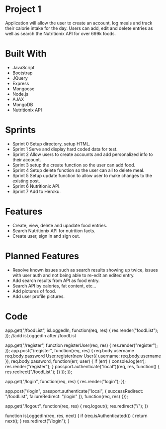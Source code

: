 # Project 1

Application will allow the user to create an account, log meals and track their calorie intake for the day. Users can add, edit and delete entries as well as search the Nutritionix API for over 699k foods. 


# Built With

- JavaScript
- Bootstrap
- JQuery 
- Express
- Mongoose
- Node.js
- AJAX 
- MongoDB 
- Nutritionix API

# Sprints 
- Sprint 0
Setup directory, setup HTML. 
- Sprint 1
Serve and display hard coded data for test.
- Sprint 2
Allow users to create accounts and add personalized info to their account.
- Sprint 3
setup the create function so the user can add food.
- Sprint 4
Setup delete function so the user can all to delete meal.
- Sprint 5
Setup update function to allow user to make changes to the existing post.
- Sprint 6
Nutritionix API. 
- Sprint 7
Add to Heroku. 

# Features
- Create, view, delete and upadate food entries. 
- Search Nutritionix API for nutrition facts. 
- Create user, sign in and sign out. 


# Planned Features 
- Resolve known issues such as search results showing up twice, issues with user auth and not being able to re-edit an edited entry. 
- Add search results from API as food entry. 
- Search API by calories, fat content, etc...
- Add pictures of food. 
- Add user profile pictures. 

# Code 
app.get("/foodList", isLoggedIn, function(req, res) {
    res.render("foodList");
});
//add isLoggedIn after /foodList

app.get("/register", function registerUser(req, res) {
    res.render("register");
});
app.post("/register", function(req, res) {
    req.body.username
    req.body.password
    User.register(new User({
        username: req.body.username
    }), req.body.password, function(err, user) {
        if (err) {
            console.log(err);
            res.render("register");
        }
        passport.authenticate("local")(req, res, function() {
            res.redirect("/foodList");
        })
    });
});

app.get("/login", function(req, res) {
    res.render("login");
});

app.post("/login", passport.authenticate("local", {
    successRedirect: "/foodList",
    failureRedirect: "/login"
}), function(req, res) {});

app.get("/logout", function(req, res) {
    req.logout();
    res.redirect("/");
})

function isLoggedIn(req, res, next) {
    if (req.isAuthenticated()) {
        return next();
    }
    res.redirect("/login");
}

